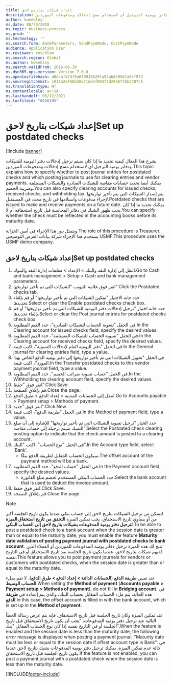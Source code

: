 ```yaml
---
title: إعداد شيكات بتاريخ لاحق
description: يشرح هذا المقال كيفية تحديد ما إذا كان سيتم ترحيل إدخالات دفتر اليومية للشيكات ودفاتر يومية الترحيل أي لاستخدام مسح إدخالات ومدفوعات الموردين.
author: kweekley
ms.date: 08/29/2018
ms.topic: business-process
ms.prod: ''
ms.technology: ''
ms.search.form: BankParameters, VendPaymMode, CustPaymMode
audience: Application User
ms.reviewer: roschlom
ms.search.region: Global
ms.author: kweekley
ms.search.validFrom: 2016-06-30
ms.dyn365.ops.version: Version 7.0.0
ms.openlocfilehash: d0d4afd74f9a0f9018629fa92ab6595bfa94f973
ms.sourcegitcommit: c011a2ef66b38e71ddaf003f7d243677bb2707c5
ms.translationtype: HT
ms.contentlocale: ar-SA
ms.lasthandoff: 05/12/2021
ms.locfileid: "6026195"
---
```

# <a name="set-up-postdated-checks"></a><span data-ttu-id="114f3-103">إعداد شيكات بتاريخ لاحق</span><span class="sxs-lookup"><span data-stu-id="114f3-103">Set up postdated checks</span></span>

[!include [banner](../../includes/banner.md)]

<span data-ttu-id="114f3-104">يشرح هذا المقال كيفية تحديد ما إذا كان سيتم ترحيل إدخالات دفتر اليومية للشيكات ودفاتر يومية الترحيل أي لاستخدام مسح إدخالات ومدفوعات الموردين.</span><span class="sxs-lookup"><span data-stu-id="114f3-104">This topic explains how to specify whether to post journal entries for postdated checks and which posting journals to use for clearing entries and vendor payments.</span></span> <span data-ttu-id="114f3-105">يمكنك أيضا تحديد حسابات مقاصة للشيكات الصادرة والشيكات المستلمة وضريبة الخصم.</span><span class="sxs-lookup"><span data-stu-id="114f3-105">You can also specify clearing accounts for issued checks, received checks, and withholding tax.</span></span> <span data-ttu-id="114f3-106">يتم إصدار الشيكات التي يتم تأخير تواريخها لإجراء مدفوعات واستلامها في تاريخ محدد في المستقبل.</span><span class="sxs-lookup"><span data-stu-id="114f3-106">Postdated checks that are issued to make and receive payments on a future date.</span></span> <span data-ttu-id="114f3-107">يمكنك تحديد ما إذا كان يجب ظهور الشيك في دفاتر المحاسبة قبل تاريخ استحقاقه أم لا.</span><span class="sxs-lookup"><span data-stu-id="114f3-107">You can specify whether the check must be reflected in the accounting books before its maturity date.</span></span>



<span data-ttu-id="114f3-108">ويتمثل دور هذا الإجراء في أمين الخزانة.</span><span class="sxs-lookup"><span data-stu-id="114f3-108">The role of this procedure is Treasurer.</span></span> <span data-ttu-id="114f3-109">يستخدم هذا الإجراء شركة بيانات العرض التوضيحي USMF.</span><span class="sxs-lookup"><span data-stu-id="114f3-109">This procedure uses the USMF demo company.</span></span>


## <a name="set-up-postdated-checks"></a><span data-ttu-id="114f3-110">إعداد شيكات بتاريخ لاحق</span><span class="sxs-lookup"><span data-stu-id="114f3-110">Set up postdated checks</span></span>
1. <span data-ttu-id="114f3-111">انتقل إلى إدارة النقد والبنك > الإعداد > معلمات إدارة النقد والبنوك.</span><span class="sxs-lookup"><span data-stu-id="114f3-111">Go to Cash and bank management > Setup > Cash and bank management parameters.</span></span>
2. <span data-ttu-id="114f3-112">انقر فوق علامة التبويب "الشيكات التي تم تأخير تواريخها".</span><span class="sxs-lookup"><span data-stu-id="114f3-112">Click the Postdated checks tab.</span></span>
3. <span data-ttu-id="114f3-113">حدد خانة الاختيار "تمكين الشيكات التي تم تأخير تواريخها" أو قم بإلغاء تحديدها.</span><span class="sxs-lookup"><span data-stu-id="114f3-113">Select or clear the Enable postdated checks check box.</span></span>
4. <span data-ttu-id="114f3-114">حدد خانة اختيار "ترحيل إدخالات دفتر اليومية للشيكات التي تم تأخير تواريخها" أو قم بإلغاء تحديدها.</span><span class="sxs-lookup"><span data-stu-id="114f3-114">Select or clear the Post journal entries for postdated checks check box.</span></span>
5. <span data-ttu-id="114f3-115">في الحقل "تسوية الحساب للشيكات الصادرة"، حدد القيم المطلوبة.</span><span class="sxs-lookup"><span data-stu-id="114f3-115">In the Clearing account for issued checks field, specify the desired values.</span></span>
6. <span data-ttu-id="114f3-116">في الحقل "تسوية الحساب للشيكات المستلمة"، حدد القيم المطلوبة.</span><span class="sxs-lookup"><span data-stu-id="114f3-116">In the Clearing account for received checks field, specify the desired values.</span></span>
7. <span data-ttu-id="114f3-117">في الحقل "دفتر اليومية العام لإدخالات التسوية"، اكتب قيمة.</span><span class="sxs-lookup"><span data-stu-id="114f3-117">In the General journal for clearing entries field, type a value.</span></span>
8. <span data-ttu-id="114f3-118">في الحقل "تحويل الشيكات التي تم تأخير تواريخها إلى دفتر يومية الدفع الخاص بهذا المورد"، اكتب قيمة.</span><span class="sxs-lookup"><span data-stu-id="114f3-118">In the Transfer postdated checks to this vendor payment journal field, type a value.</span></span>
9. <span data-ttu-id="114f3-119">في الحقل "حساب تسوية ضرائب الخصم"، حدد القيم المطلوبة.</span><span class="sxs-lookup"><span data-stu-id="114f3-119">In the Withholding tax clearing account field, specify the desired values.</span></span>
10. <span data-ttu-id="114f3-120">انقر فوق "حفظ".</span><span class="sxs-lookup"><span data-stu-id="114f3-120">Click Save.</span></span>
11. <span data-ttu-id="114f3-121">قم بإغلاق الصفحة.</span><span class="sxs-lookup"><span data-stu-id="114f3-121">Close the page.</span></span>
12. <span data-ttu-id="114f3-122">انتقل إلى الحسابات المدينة > إعداد الدفع‬ > طرق الدفع.</span><span class="sxs-lookup"><span data-stu-id="114f3-122">Go to Accounts payable > Payment setup > Methods of payment.</span></span>
13. <span data-ttu-id="114f3-123">انقر فوق "جديد".</span><span class="sxs-lookup"><span data-stu-id="114f3-123">Click New.</span></span>
14. <span data-ttu-id="114f3-124">في الحقل "طريقة الدفع"، اكتب قيمة.</span><span class="sxs-lookup"><span data-stu-id="114f3-124">In the Method of payment field, type a value.</span></span>
15. <span data-ttu-id="114f3-125">حدد الخيار "ترحيل تسوية الشيكات التي تم تأخير تواريخها" للإشارة إلى أن مبلغ الشيك سيتم ترحيله إلى حساب مقاصة".</span><span class="sxs-lookup"><span data-stu-id="114f3-125">Select the Postdated check clearing posting option to indicate that the check amount is posted to a clearing account.</span></span>
16. <span data-ttu-id="114f3-126">في الحقل "نوع الحساب"، اكتب "البنك‬".</span><span class="sxs-lookup"><span data-stu-id="114f3-126">In the Account type field, select 'Bank'.</span></span>
    * <span data-ttu-id="114f3-127">سيكون الحساب المقابل لطريقة الدفع بنكًا.</span><span class="sxs-lookup"><span data-stu-id="114f3-127">The offset account of the payment method will be a bank.</span></span>  
17. <span data-ttu-id="114f3-128">في الحقل "حساب الدفع"، حدد القيم المطلوبة.</span><span class="sxs-lookup"><span data-stu-id="114f3-128">In the Payment account field, specify the desired values.</span></span>
    * <span data-ttu-id="114f3-129">حدد الحساب البنكي المستخدم لخصم مبلغ الفاتورة.</span><span class="sxs-lookup"><span data-stu-id="114f3-129">Select the bank account that is used to deduct the invoice amount.</span></span>  
18. <span data-ttu-id="114f3-130">انقر فوق حفظ.</span><span class="sxs-lookup"><span data-stu-id="114f3-130">Click Save.</span></span>
19. <span data-ttu-id="114f3-131">قم بإغلاق الصفحة.</span><span class="sxs-lookup"><span data-stu-id="114f3-131">Close the page.</span></span>
> [!NOTE]
> <span data-ttu-id="114f3-132">لتتمكن من ترحيل الشيكات بتاريخ لاحق إلى حساب بنكي عندما يكون تاريخ الجلسة أكبر من أو يساوي تاريخ الاستحقاق، يجب تمكين الميزة **التحقق من تاريخ استحقاق الميزة لترحيل دفتر يومية المدفوعات بشيكات بتاريخ لاحق إلى الحساب البنكي**.</span><span class="sxs-lookup"><span data-stu-id="114f3-132">To be able to post a postdated check to a bank account when the session date is greater than or equal to the maturity date, you must enable the feature **Maturity date validation of posting payment journal with postdated checks to bank account**.</span></span> <span data-ttu-id="114f3-133">تتيح لك هذه الميزة ترحيل دفاتر يومية المدفوعات للموردين أو العملاء الذين لديهم شيكات بتاريخ لاحق، عندما يكون تاريخ الجلسة بعد تاريخ الاستحقاق أو في التاريخ نفسه.</span><span class="sxs-lookup"><span data-stu-id="114f3-133">This feature allows you to post payment journals for vendors or customers with postdated checks, when the session date is greater than or equal to the maturity date.</span></span>
> 
> <span data-ttu-id="114f3-134">عند تعيين **طريقة الدفع** (**الحسابات الدائنة > إعداد الدفع > طرق الدفع**)، لا تقم بملء **الحساب الوسيط**.</span><span class="sxs-lookup"><span data-stu-id="114f3-134">When setting the **Method of payment** (**Accounts payable > Payment setup > Methods of payment**), do not fill in **Bridging account**.</span></span> <span data-ttu-id="114f3-135">في هذه الحالة، يتم ملء الحساب المقابل بحساب البنك، والذي يتم إعداده في **طريقة الدفع**.</span><span class="sxs-lookup"><span data-stu-id="114f3-135">In this case, the offset account is filled in with the bank account, which is set up in the **Method of payment**.</span></span>
>  
> <span data-ttu-id="114f3-136">عند تمكين الميزة وكان تاريخ الجلسة قبل تاريخ الاستحقاق، فإنه يتم عرض رسالة الخطأ التالية عند ترحيل دفتر يومية المدفوعات، "يجب أن يكون تاريخ الاستحقاق قبل تاريخ الجلسة أو في التاريخ نفسه إذا كان نوع الحساب المقابل "بنك".</span><span class="sxs-lookup"><span data-stu-id="114f3-136">When the feature is enabled and the session date is less than the maturity date, the following error message is displayed when posting a payment journal, "Maturity date must be less or equal to the session date if offset account type is Bank".</span></span> <span data-ttu-id="114f3-137">في حالة عدم تمكين الميزة، يمكنك ترحيل دفتر يومية المدفوعات بشيك بتاريخ لاحق عندما يكون تاريخ الجلسة قبل تاريخ الاستحقاق.</span><span class="sxs-lookup"><span data-stu-id="114f3-137">If the feature is not enabled, you can post a payment journal with a postdated check when the session date is less than the maturity date.</span></span>    

[!INCLUDE[footer-include](../../../includes/footer-banner.md)]
